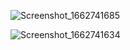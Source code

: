 ![Screenshot_1662741685](https://user-images.githubusercontent.com/24587856/189399733-bef8379c-206d-4cff-9cfc-f6e284254455.png)

![Screenshot_1662741634](https://user-images.githubusercontent.com/24587856/189399633-4e6750fe-ce27-4602-8327-c5aec6e81ced.png)
